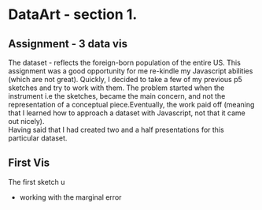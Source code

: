 # DataArt - section 1. 
## Assignment - 3 data vis

The dataset - reflects the foreign-born population of the entire US. This assignment was a good opportunity for me re-kindle my Javascript abilities (which are not great). Quickly, I decided to take a few of my previous p5 sketches and try to work with them. The problem started when the instrument i.e the sketches, became the main concern, and not the representation of a conceptual piece.Eventually, the work paid off (meaning that I learned how to approach a dataset with Javascript, not that it came out nicely).  
Having said that I had created two and a half presentations for this particular dataset.

## First Vis
The first sketch u



* working with the marginal error
